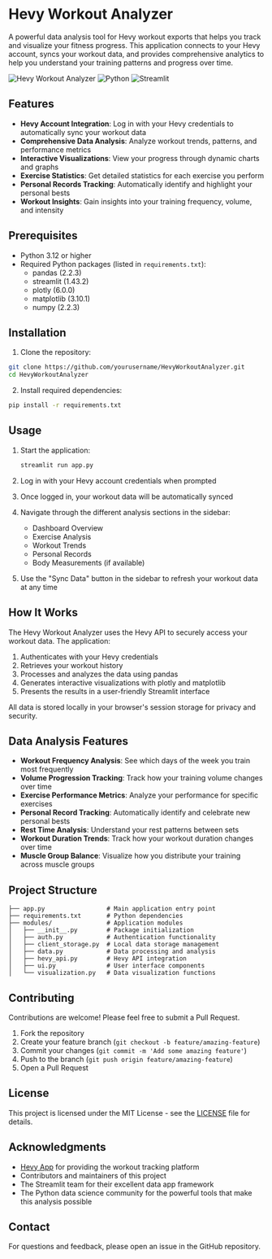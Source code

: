 # Hevy Workout Analyzer

A powerful data analysis tool for Hevy workout exports that helps you track and visualize your fitness progress. This application connects to your Hevy account, syncs your workout data, and provides comprehensive analytics to help you understand your training patterns and progress over time.

![Hevy Workout Analyzer](https://img.shields.io/badge/Fitness-Analytics-brightgreen)
![Python](https://img.shields.io/badge/Python-3.12+-blue)
![Streamlit](https://img.shields.io/badge/Streamlit-1.43.2-red)

## Features

- **Hevy Account Integration**: Log in with your Hevy credentials to automatically sync your workout data
- **Comprehensive Data Analysis**: Analyze workout trends, patterns, and performance metrics
- **Interactive Visualizations**: View your progress through dynamic charts and graphs
- **Exercise Statistics**: Get detailed statistics for each exercise you perform
- **Personal Records Tracking**: Automatically identify and highlight your personal bests
- **Workout Insights**: Gain insights into your training frequency, volume, and intensity

## Prerequisites

- Python 3.12 or higher
- Required Python packages (listed in `requirements.txt`):
  - pandas (2.2.3)
  - streamlit (1.43.2)
  - plotly (6.0.0)
  - matplotlib (3.10.1)
  - numpy (2.2.3)

## Installation

1. Clone the repository:

```bash
git clone https://github.com/yourusername/HevyWorkoutAnalyzer.git
cd HevyWorkoutAnalyzer
```

2. Install required dependencies:

```bash
pip install -r requirements.txt
```

## Usage

1. Start the application:

    ```bash
    streamlit run app.py
    ```

2. Log in with your Hevy account credentials when prompted

3. Once logged in, your workout data will be automatically synced

4. Navigate through the different analysis sections in the sidebar:
   - Dashboard Overview
   - Exercise Analysis
   - Workout Trends
   - Personal Records
   - Body Measurements (if available)

5. Use the "Sync Data" button in the sidebar to refresh your workout data at any time

## How It Works

The Hevy Workout Analyzer uses the Hevy API to securely access your workout data. The application:

1. Authenticates with your Hevy credentials
2. Retrieves your workout history
3. Processes and analyzes the data using pandas
4. Generates interactive visualizations with plotly and matplotlib
5. Presents the results in a user-friendly Streamlit interface

All data is stored locally in your browser's session storage for privacy and security.

## Data Analysis Features

- **Workout Frequency Analysis**: See which days of the week you train most frequently
- **Volume Progression Tracking**: Track how your training volume changes over time
- **Exercise Performance Metrics**: Analyze your performance for specific exercises
- **Personal Record Tracking**: Automatically identify and celebrate new personal bests
- **Rest Time Analysis**: Understand your rest patterns between sets
- **Workout Duration Trends**: Track how your workout duration changes over time
- **Muscle Group Balance**: Visualize how you distribute your training across muscle groups

## Project Structure

```text
├── app.py                 # Main application entry point
├── requirements.txt       # Python dependencies
├── modules/               # Application modules
│   ├── __init__.py        # Package initialization
│   ├── auth.py            # Authentication functionality
│   ├── client_storage.py  # Local data storage management
│   ├── data.py            # Data processing and analysis
│   ├── hevy_api.py        # Hevy API integration
│   ├── ui.py              # User interface components
│   └── visualization.py   # Data visualization functions
```

## Contributing

Contributions are welcome! Please feel free to submit a Pull Request.

1. Fork the repository
2. Create your feature branch (`git checkout -b feature/amazing-feature`)
3. Commit your changes (`git commit -m 'Add some amazing feature'`)
4. Push to the branch (`git push origin feature/amazing-feature`)
5. Open a Pull Request

## License

This project is licensed under the MIT License - see the [LICENSE](LICENSE) file for details.

## Acknowledgments

- [Hevy App](https://www.hevyapp.com/) for providing the workout tracking platform
- Contributors and maintainers of this project
- The Streamlit team for their excellent data app framework
- The Python data science community for the powerful tools that make this analysis possible

## Contact

For questions and feedback, please open an issue in the GitHub repository.
